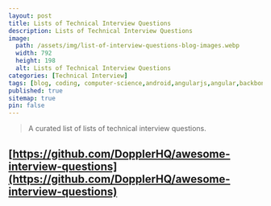 ```yaml
---
layout: post
title: Lists of Technical Interview Questions
description: Lists of Technical Interview Questions
image:
  path: /assets/img/list-of-interview-questions-blog-images.webp
  width: 792
  height: 198
  alt: Lists of Technical Interview Questions
categories: [Technical Interview]
tags: [blog, coding, computer-science,android,angularjs,angular,backbonejs,cpp,c,dotnet,clojure,css,django,elastic,emberjs,erlang,golang,graphql,html,ionic,ios,java,javascript,jquery,front-end,knockoutjs,less,lisp,nodejs,objective-c,php,python,reactjs,rails,ruby,rust,sass,scala,shell,spark,swift,vuejs,wordpress,typescript,technical-interview,technical-interview-questions,list-of-interview-questions]
published: true
sitemap: true
pin: false
---
```






> A curated list of lists of technical interview questions.

## [https://github.com/DopplerHQ/awesome-interview-questions](https://github.com/DopplerHQ/awesome-interview-questions)
